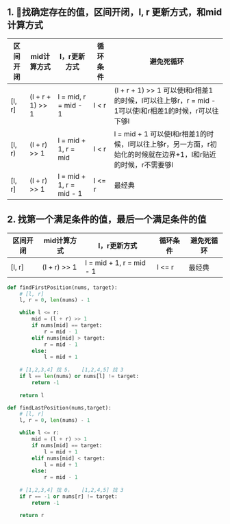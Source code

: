 ## 1. 找确定存在的值，区间开闭，l, r 更新方式，和mid计算方式

|  区间开闭 |           mid计算方式                | l，r更新方式              |   循环条件  |  避免死循环
|  ----    |             ----                   |   ----                   |   ----    | ----
| [l, r]  |        (l + r + 1) >> 1             | l = mid, r = mid - 1     |   l < r   |  (l + r + 1) >> 1 可以使l和r相差1的时候，l可以往上够r，r = mid - 1可以使l和r相差1的时候，r可以往下够l
| [l, r)  |        (l + r) >> 1                 | l = mid + 1, r = mid     |   l < r   |  l = mid + 1 可以使l和r相差1的时候，l可以往上够r，另一方面，r初始化的时候就在边界+1，l和r贴近的时候，r不需要够l
| [l, r]  |        (l + r) >> 1                 | l = mid + 1, r = mid - 1 |   l <= r  |  最经典

## 2. 找第一个满足条件的值，最后一个满足条件的值

|  区间开闭 |           mid计算方式                | l，r更新方式              |   循环条件  |  避免死循环
|  ----    |             ----                   |   ----                   |   ----    | ----
| [l, r]  |        (l + r) >> 1                 | l = mid + 1, r = mid - 1 |   l <= r  |  最经典

```python
def findFirstPosition(nums, target):
    # [l, r]
    l, r = 0, len(nums) - 1

    while l <= r:
        mid = (l + r) >> 1
        if nums[mid] == target:
            r = mid - 1
        elif nums[mid] > target:
            r = mid - 1
        else:
            l = mid + 1
    
    # [1,2,3,4] 找 5，   [1,2,4,5] 找 3
    if l == len(nums) or nums[l] != target:
        return -1
    
    return l

def findLastPosition(nums,target):
    # [l, r]
    l, r = 0, len(nums) - 1

    while l <= r:
        mid = (l + r) >> 1
        if nums[mid] == target:
            l = mid + 1
        elif nums[mid] < target:
            l = mid + 1
        else:
            r = mid - 1
    
    # [1,2,3,4] 找 0，   [1,2,4,5] 找 3
    if r == -1 or nums[r] != target:
        return -1

    return r


```